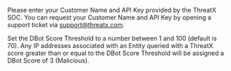 Please enter your Customer Name and API Key provided by the ThreatX SOC. You can request your Customer Name and API Key by opening a support ticket via support@threatx.com.

Set the DBot Score Threshold to a number between 1 and 100 (default is 70). Any IP addresses associated with an Entity queried with a ThreatX score greater than or equal to the DBot Score Threshold will be assigned a DBot Score of 3 (Malicious).